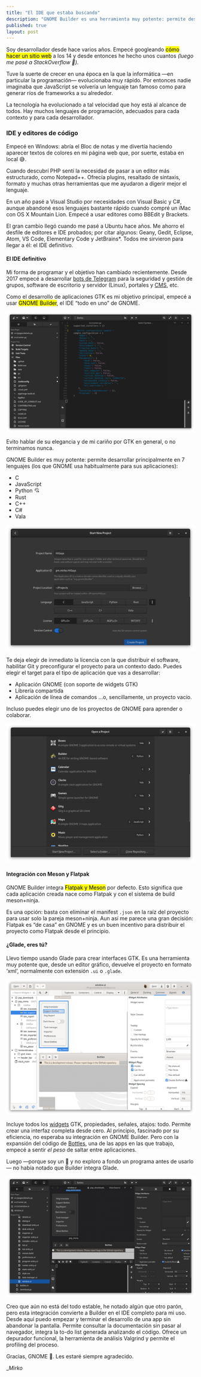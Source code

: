 ```yaml
---
title: "El IDE que estaba buscando"
description: "GNOME Builder es una herramienta muy potente: permite desarrollar principalmente en 7 lenguajes."
published: true
layout: post
---
```


Soy desarrollador desde hace varios años. Empecé googleando <mark>cómo hacer un sitio web</mark> a los 14 y desde entonces he hecho unos cuantos *(luego me pasé a StackOverflow 👅)*.

Tuve la suerte de crecer en una época en la que la informática —en particular la programación— evolucionaba muy rápido. Por entonces nadie imaginaba que JavaScript se volvería un lenguaje tan famoso como para generar ríos de frameworks a su alrededor.

La tecnología ha evolucionado a tal velocidad que hoy está al alcance de todos. Hay muchos lenguajes de programación, adecuados para cada contexto y para cada desarrollador.

### IDE y editores de código

Empecé en Windows: abría el Bloc de notas y me divertía haciendo aparecer textos de colores en mi página web que, por suerte, estaba en local 😅.

Cuando descubrí PHP sentí la necesidad de pasar a un editor más estructurado, como Notepad++. Ofrecía plugins, resaltado de sintaxis, formato y muchas otras herramientas que me ayudaron a digerir mejor el lenguaje.

En un año pasé a Visual Studio por necesidades con Visual Basic y C#, aunque abandoné esos lenguajes bastante rápido cuando compré un iMac con OS X Mountain Lion. Empecé a usar editores como BBEdit y Brackets.

El gran cambio llegó cuando me pasé a Ubuntu hace años. Me ahorro el desfile de editores e IDE probados; por citar algunos: Geany, Gedit, Eclipse, Atom, VS Code, Elementary Code y JetBrains*. Todos me sirvieron para llegar a él: el IDE definitivo.

#### El IDE definitivo

Mi forma de programar y el objetivo han cambiado recientemente. Desde 2017 empecé a desarrollar [bots de Telegram](https://unifiedban.solutions) para la seguridad y gestión de grupos, software de escritorio y servidor (Linux), portales y [CMS](https://github.com/biskuitorg/), etc.

Como el desarrollo de aplicaciones GTK es mi objetivo principal, empecé a usar <mark>GNOME Builder</mark>, el IDE “todo en uno” de GNOME.

![](/uploads/2021-01-03-09-00-54-gnome-builder.png)

Evito hablar de su elegancia y de mi cariño por GTK en general, o no terminamos nunca.

GNOME Builder es muy potente: permite desarrollar principalmente en 7 lenguajes (los que GNOME usa habitualmente para sus aplicaciones):

- C
- JavaScript
- Python 💘
- Rust
- C++
- C#
- Vala

![](/uploads/2021-01-03-09-50-43-gnome-builder-new-project.png)

Te deja elegir de inmediato la licencia con la que distribuir el software, habilitar Git y preconfigurar el proyecto para un contexto dado. Puedes elegir el target para el tipo de aplicación que vas a desarrollar:

- Aplicación GNOME (con soporte de widgets GTK)
- Librería compartida
- Aplicación de línea de comandos
…o, sencillamente, un proyecto vacío.

Incluso puedes elegir uno de los proyectos de GNOME para aprender o colaborar.

![](/uploads/2021-01-03-09-55-09-gnome-builder-gnome-sources.png)

#### Integración con Meson y Flatpak

GNOME Builder integra <mark>Flatpak y Meson</mark> por defecto. Esto significa que cada aplicación creada nace como Flatpak y con el sistema de build meson+ninja.

Es una opción: basta con eliminar el manifest `.json` en la raíz del proyecto para usar solo la pareja meson+ninja. Aun así me parece una gran decisión: Flatpak es “de casa” en GNOME y es un buen incentivo para distribuir el proyecto como Flatpak desde el principio.

#### ¿Glade, eres tú?

Llevo tiempo usando Glade para crear interfaces GTK. Es una herramienta muy potente que, desde un editor gráfico, devuelve el proyecto en formato ‘xml’, normalmente con extensión `.ui` o `.glade`.

![](/uploads/2021-01-03-10-03-31-glade.png)

Incluye todos los [widgets](https://developer.gnome.org/gtk3/stable/GtkWidget.html) GTK, propiedades, señales, atajos: todo. Permite crear una interfaz completa desde cero. Al principio, fascinado por su eficiencia, no esperaba su integración en GNOME Builder. Pero con la expansión del código de [Bottles](https://github.com/bottlesdevs/Bottles), una de las apps en las que trabajo, empecé a sentir *el peso* de saltar entre aplicaciones.

Luego —porque soy un 🙈 y no exploro a fondo un programa antes de usarlo— no había notado que Builder integra Glade.

![](/uploads/2021-01-03-09-05-21-gnome-builder-glade.png)

Creo que aún no está del todo estable, he notado algún que otro parón, pero esta integración convierte a Builder en el IDE completo para mi uso. Desde aquí puedo empezar y terminar el desarrollo de una app sin abandonar la pantalla. Permite consultar la documentación sin pasar al navegador, integra la to-do list generada analizando el código. Ofrece un depurador funcional, la herramienta de análisis Valgrind y permite el profiling del proceso.

Gracias, GNOME 💖. Les estaré siempre agradecido.

__Mirko_
